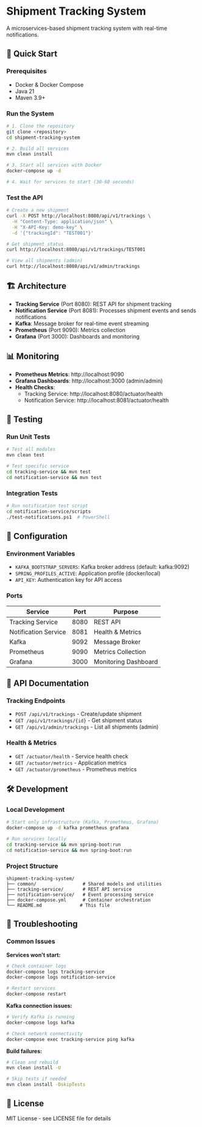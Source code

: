 # Shipment Tracking System

A microservices-based shipment tracking system with real-time notifications.

## 🚀 Quick Start

### Prerequisites
- Docker & Docker Compose
- Java 21
- Maven 3.9+

### Run the System
```bash
# 1. Clone the repository
git clone <repository>
cd shipment-tracking-system

# 2. Build all services
mvn clean install

# 3. Start all services with Docker
docker-compose up -d

# 4. Wait for services to start (30-60 seconds)
```

### Test the API
```bash
# Create a new shipment
curl -X POST http://localhost:8080/api/v1/trackings \
  -H "Content-Type: application/json" \
  -H "X-API-Key: demo-key" \
  -d '{"trackingId": "TEST001"}'

# Get shipment status
curl http://localhost:8080/api/v1/trackings/TEST001

# View all shipments (admin)
curl http://localhost:8080/api/v1/admin/trackings
```

## 🏗️ Architecture

- **Tracking Service** (Port 8080): REST API for shipment tracking
- **Notification Service** (Port 8081): Processes shipment events and sends notifications  
- **Kafka**: Message broker for real-time event streaming
- **Prometheus** (Port 9090): Metrics collection
- **Grafana** (Port 3000): Dashboards and monitoring

## 📊 Monitoring

- **Prometheus Metrics**: http://localhost:9090
- **Grafana Dashboards**: http://localhost:3000 (admin/admin)
- **Health Checks**:
  - Tracking Service: http://localhost:8080/actuator/health
  - Notification Service: http://localhost:8081/actuator/health

## 🧪 Testing

### Run Unit Tests
```bash
# Test all modules
mvn clean test

# Test specific service
cd tracking-service && mvn test
cd notification-service && mvn test
```

### Integration Tests
```bash
# Run notification test script
cd notification-service/scripts
./test-notifications.ps1  # PowerShell
```

## 🔧 Configuration

### Environment Variables
- `KAFKA_BOOTSTRAP_SERVERS`: Kafka broker address (default: kafka:9092)
- `SPRING_PROFILES_ACTIVE`: Application profile (docker/local)
- `API_KEY`: Authentication key for API access

### Ports
| Service | Port | Purpose |
|---------|------|---------|
| Tracking Service | 8080 | REST API |
| Notification Service | 8081 | Health & Metrics |
| Kafka | 9092 | Message Broker |
| Prometheus | 9090 | Metrics Collection |
| Grafana | 3000 | Monitoring Dashboard |

## 📝 API Documentation

### Tracking Endpoints
- `POST /api/v1/trackings` - Create/update shipment
- `GET /api/v1/trackings/{id}` - Get shipment status
- `GET /api/v1/admin/trackings` - List all shipments (admin)

### Health & Metrics
- `GET /actuator/health` - Service health check
- `GET /actuator/metrics` - Application metrics
- `GET /actuator/prometheus` - Prometheus metrics

## 🛠️ Development

### Local Development
```bash
# Start only infrastructure (Kafka, Prometheus, Grafana)
docker-compose up -d kafka prometheus grafana

# Run services locally
cd tracking-service && mvn spring-boot:run
cd notification-service && mvn spring-boot:run
```

### Project Structure
```
shipment-tracking-system/
├── common/                 # Shared models and utilities
├── tracking-service/       # REST API service
├── notification-service/   # Event processing service
├── docker-compose.yml      # Container orchestration
└── README.md              # This file
```

## 🚨 Troubleshooting

### Common Issues

**Services won't start:**
```bash
# Check container logs
docker-compose logs tracking-service
docker-compose logs notification-service

# Restart services
docker-compose restart
```

**Kafka connection issues:**
```bash
# Verify Kafka is running
docker-compose logs kafka

# Check network connectivity
docker-compose exec tracking-service ping kafka
```

**Build failures:**
```bash
# Clean and rebuild
mvn clean install -U

# Skip tests if needed
mvn clean install -DskipTests
```

## 📄 License

MIT License - see LICENSE file for details